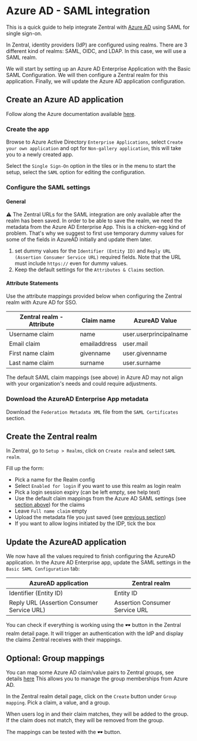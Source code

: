 # Azure AD - SAML integration

This is a quick guide to help integrate Zentral with [Azure AD](https://learn.microsoft.com/en-us/azure/active-directory/manage-apps/add-application-portal-setup-sso) using SAML for single sign-on.  
  
In Zentral, identity providers (IdP) are configured using realms. There are 3 different kind of realms: SAML, OIDC, and LDAP. In this case, we will use a SAML realm.

We will start by setting up an Azure AD Enterprise Application with the Basic SAML Configuration. We will then configure a Zentral realm for this application. Finally, we will update the Azure AD application configuration.


## Create an Azure AD  application

Follow along the Azure documentation available [here](https://learn.microsoft.com/en-us/azure/active-directory/manage-apps/add-application-portal-setup-sso).

### Create the app

Browse to Azure Active Directory `Enterprise Applications`, select `Create your own application` and opt for `Non-gallery application`, this will take you to a newly created app. 

Select the `Single Sign-On` option in the tiles or in the menu to start the setup, select the `SAML` option for editing the configuration.

### Configure the SAML settings

#### General

⚠️ The Zentral URLs for the SAML integration are only available after the realm has been saved. In order to be able to save the realm, we need the metadata from the Azure AD Enterprise App. This is a chicken-egg kind of problem. That's why we suggest to first use temporary dummy values for some of the fields in AzureAD initially and update them later.

1. set dummy values for the `Identifier (Entity ID)` and `Reply URL (Assertion Consumer Service URL)` required fields. Note that the URL must include `https://` even for dummy values. 
2.  Keep the default settings for the `Attributes & Claims` section.

#### Attribute Statements

Use the attribute mappings provided below when configuring the Zentral realm with Azure AD for SSO. 

| **Zentral realm - Attribute**    | **Claim name** | **AzureAD Value**      |
| ---------------- | ---------------------- | ---------------------- |
| Username claim   | name                   | user.userprincipalname |
| Email claim      | emailaddress           | user.mail              |
| First name claim | givenname              | user.givenname         |
| Last name claim  | surname                | user.surname           |

The default SAML claim mappings (see above) in Azure AD may not align with your organization's needs and could require adjustments.

### Download the AzureAD Enterprise App metadata

Download the `Federation Metadata XML` file from the `SAML Certificates` section.

## Create the Zentral realm

In Zentral, go to `Setup > Realms`, click on `Create realm` and select `SAML realm`.

Fill up the form:

 - Pick a name for the Realm config
 - Select `Enabled for login` if you want to use this realm as login realm
 - Pick a login session expiry (can be left empty, see help text)
 - Use the default claim mappings from the Azure AD SAML settings (see [section above](#attribute-statements)) for the claims
 - Leave `Full name claim` empty
 - Upload the metadata file you just saved (see [previous section](#download-the-azuread-enterprise-app-metadata))
 - If you want to allow logins initiated by the IDP, tick the box

## Update the AzureAD application

We now have all the values required to finish configuring the AzureAD application.
In the Azure AD Enterprise app, update the SAML settings in the `Basic SAML Configuration` tab:

| **AzureAD application**     | **Zentral realm**                                                |
| --------------------------- | ---------------------------------------------------------------- |
| Identifier (Entity ID)      | Entity ID                                                        |
| Reply URL (Assertion Consumer Service URL)      | Assertion Consumer Service URL                                   |


You can check if everything is working using the 🕶 button in the Zentral realm detail page. It will trigger an authentication with the IdP and display the claims Zentral receives with their mappings.

## Optional: Group mappings

You can map some Azure AD claim/value pairs to Zentral groups, see details [here](https://learn.microsoft.com/en-us/azure/active-directory/hybrid/how-to-connect-fed-group-claims) 
This allows you to manage the group memberships from Azure AD.

In the Zentral realm detail page, click on the `Create` button under `Group mapping`. Pick a claim, a value, and a group.

When users log in and their claim matches, they will be added to the group. If the claim does not match, they will be removed from the group.

The mappings can be tested with the 🕶 button.
